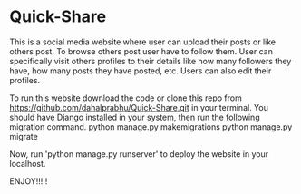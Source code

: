 # Quick-Share
This is a social media website where user can upload their posts or like others post.
To browse others post user have to follow them. User can specifically visit others profiles to their details like how many followers they have, how many posts they have posted, etc.
Users can also edit their profiles.

To run this website download the code or clone this repo from https://github.com/dahalprabhu/Quick-Share.git in your terminal.
You should have Django installed in your system, then run the following migration command.
python manage.py makemigrations
python manage.py migrate

Now, run 'python manage.py runserver' to deploy the website in your localhost.

ENJOY!!!!!
